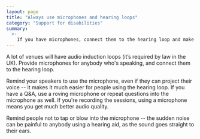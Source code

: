 ```yaml
---
layout: page
title: "Always use microphones and hearing loops"
category: "Support for disabilities"
summary:
  >-
    If you have microphones, connect them to the hearing loop and make sure that everybody uses them.
---
```


A lot of venues will have audio induction loops (it’s required by law in the UK).
Provide microphones for anybody who's speaking, and connect them to the hearing loop.

Remind your speakers to use the microphone, even if they can project their voice -- it makes it much easier for people using the hearing loop.
If you have a Q&A, use a roving microphone or repeat questions into the microphone as well.
If you're recording the sessions, using a microphone means you get much better audio quality.

Remind people not to tap or blow into the microphone -- the sudden noise can be painful to anybody using a hearing aid, as the sound goes straight to their ears.

